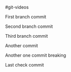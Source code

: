 #git-videos

First branch commit

Second branch commit

Third branch commit

Another commit

Another one commit breaking

Last check commit